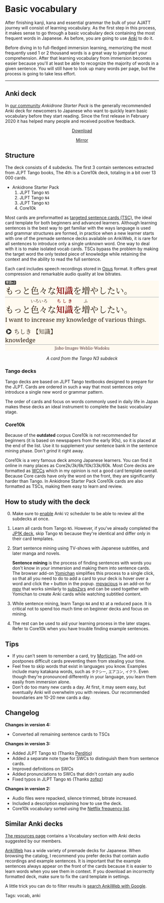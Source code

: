 # Basic vocabulary

After finishing kanji, kana and essential grammar
the bulk of your AJATT journey will consist of learning vocabulary.
As the first step in this process,
it makes sense to go through a basic vocabulary deck
containing the most frequent words in Japanese.
As before, you are going to use [Anki](setting-up-anki.html) to do it.

Before diving in to full-fledged immersion learning,
memorizing the most frequently used 1 or 2 thousand words
is a great way to jumpstart your comprehension.
After that learning vocabulary from immersion becomes easier
because you'll at least be able to recognize the majority of words in a given sentence.
You will still have to look up many words per page,
but the process is going to take less effort.

****

## Anki deck

In
[our community](join-our-community.html)
*Ankidrone Starter Pack* is the generally recommended Anki deck for newcomers to Japanese
who want to quickly learn basic vocabulary before they start reading.
Since the first release in February 2020 it has helped many people and received positive feedback.

<p align="center"><a class="download_button" href="https://t.me/ajatt_tools/60">Download</a></p>
<p style="text-align:center;"><a href="https://files.catbox.moe/8cm3qs.apkg">Mirror</a></p>

## Structure

The deck consists of 4 subdecks.
The first 3 contain sentences extracted from JLPT Tango books,
The 4th is a Core10k deck,
totaling in a bit over 13 000 cards.

* Ankidrone Starter Pack
	1) JLPT Tango `N5`
	1) JLPT Tango `N4`
	1) JLPT Tango `N3`
	1) Core10k

Most cards are preformatted as
[targeted sentence cards (TSC)](discussing-various-card-templates.html#targeted-sentence-cards-or-mpvacious-cards),
the ideal card template for both beginners and advanced learners.
Although learning sentences is the best way
to get familiar with the ways language is used and grammar structures are formed,
in practice when a new learner starts with one of the premade sentence decks available on AnkiWeb,
it is rare for all sentences to introduce only a single unknown word.
One way to deal with it is to make isolated vocab cards.
TSCs bypass the problem by making the target word the only tested piece of knowledge
while retaining the context and the ability to read the full sentence.

Each card includes speech recordings stored in
[Opus](https://opus-codec.org/) format.
It offers great compression and remarkable audio quality at low bitrates.

<p align="center"><img alt="screenshot" class="shadow" src="img/jlpt-tango-n3-card.webp"></p>
<p align="center"><i>A card from the Tango N3 subdeck</i></p>

### Tango decks

Tango decks are based on JLPT Tango textbooks
designed to prepare for the JLPT.
Cards are ordered in such a way
that most sentences only introduce a single new word or grammar pattern.

The order of cards and focus on words commonly used in daily life in Japan
makes these decks an ideal instrument to complete the basic vocabulary stage.

### Core10k

Because of the **outdated** corpus Core10k is not recommended for beginners
(it is based on newspapers from the early 90s),
so it is placed at the end of the list.
Use it to supplement your sentence bank in the sentence mining phase.
Don't *grind* it right away.

Core10k is a very famous deck among Japanese learners.
You can find it online in many places as Core2k/3k/6k/10k/33k/60k.
Most Core decks are formatted as
[WCCs](discussing-various-card-templates.html#word-context-cards)
which in my opinion is not a good card template overall.
Because Core cards have only the word on the front,
they are significantly harder than Tango.
In Ankidrone Starter Pack Core10k cards are also formatted as TSCs,
making them easy to learn and review.

## How to study with the deck
0) Make sure to
[enable](setting-up-anki.html#preferences)
Anki `V2` scheduler to be able to review all the subdecks at once.
1) Learn all cards from Tango `N5`.
However, if you've already completed the
[JP1K deck](jp1k-anki-deck.html),
skip Tango `N5` because they're identical and differ only in their card templates.
2) Start sentence mining using TV-shows with Japanese subtitles, and later manga and novels.

	**Sentence mining** is the process of finding sentences
	with words you don't know in your immersion and making them into sentence cards.
	The browser add-on
	[Yomichan](https://foosoft.net/projects/yomichan/)
	simplifies this process to a single click,
	so that all you need to do to add a card to your deck is hover over a word
	and click the `+` button in the popup.
	[mpvacious](https://github.com/Ajatt-Tools/mpvacious)
	is an add-on for
	[mpv](https://wiki.archlinux.org/index.php/Mpv)
	that works similarly to
	[subs2srs](https://aur.archlinux.org/packages/subs2srs/)
	and can be used together with Yomichan
	to create Anki cards while watching subtitled content.

3) While sentence mining, learn Tango `N4` and `N3` at a reduced pace.
It is critical not to spend too much time on beginner decks and focus on mining.
4) The rest can be used to aid your learning process in the later stages.
Refer to Core10k when you have trouble finding example sentences.

## Tips

* If you can't seem to remember a card, try [Mortician](https://ankiweb.net/shared/info/1255924302).
The add-on postpones difficult cards preventing them from stealing your time.
* Feel free to skip words that exist in languages you know.
Examples include many katakana words, such as `タクシー`, `エアコン`, `イクラ`.
Even though they're pronounced differently in your language,
you learn them easily from immersion alone.
* Don't do too many new cards a day.
At first, it may seem easy,
but eventually Anki will overwhelm you with reviews.
Our recommended boundaries are 10-20 new cards a day.

## Changelog

**Changes in version 4:**
* Converted all remaining sentence cards to TSCs

**Changes in version 3:**
* Added JLPT Tango `N3` (Thanks [Perditio](https://ankiweb.net/shared/info/519347273))
* Added a separate note type for SWCs to distinguish them from sentence cards.
* Improved definitions on SWCs
* Added pronunciations to SWCs that didn't contain any audio
* Fixed typos in JLPT Tango `N5` (Thanks [zofpz](https://matrix.to/#/@zofpz:matrix.org))

**Changes in version 2:**
* Audio files were repacked, silence trimmed, bitrate increased.
* Included a description explaining how to use the deck.
* Core10k vocabulary sorted using the [Netflix frequency list](https://t.me/ajatt_tools/18).

## Similar Anki decks

[The resources page](resources.html#vocabulary)
contains a Vocabulary section with Anki decks suggested by our members.

[AnkiWeb](https://ankiweb.net/shared/decks/japanese)
has a wide variety of premade decks for Japanese.
When browsing the catalog,
I recommend you prefer decks that contain audio recordings and example sentences.
It is important that the example sentences always appear on the front of the cards
because it is easier to learn words when you see them in context.
If you download an incorrectly formatted deck, make sure to fix the card template in settings.

A little trick you can do to filter results is
[search AnkiWeb with Google](https://www.google.co.jp/search?q=site%3Aankiweb.net+japanese+sentences+audio&hl=ja).

Tags: vocab, anki
